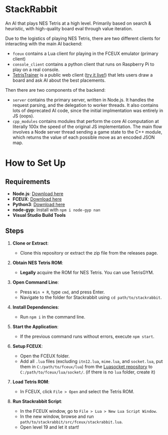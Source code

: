 # StackRabbit

An AI that plays NES Tetris at a high level. Primarily based on search & heuristic, with high-quality board eval through value iteration.

Due to the logistics of playing NES Tetris, there are two different clients for interacting with the main AI backend:

- `fceux` contains a Lua client for playing in the FCEUX emulator (primary client)
-  `console_client` contains a python client that runs on Raspberry Pi to play on a real console.
- [TetrisTrainer](https://github.com/GregoryCannon/TetrisTrainer) is a public web client ([try it live!](https://gregorycannon.github.io/TetrisTrainer)) that lets users draw a board and ask AI about the best placements.


Then there are two components of the backend:

- `server` contains the primary server, written in Node.js. It handles the request parsing, and the delegation to worker threads. It also contains lots of deprecated AI code, since the initial implmentation was entirely in JS (oops).
- `cpp_modules` contains modules that perform the core AI computation at literally 100x the speed of the original JS implementation. The main flow involves a Node server thread sending a game state to the C++ module, which returns the value of each possible move as an encoded JSON map.


# How to Set Up

## Requirements

- **Node.js**: [Download here](https://nodejs.org)
- **FCEUX**: [Download here](https://fceux.com)
- **Python3**: [Download here](https://python.org)
- **node-gyp**: Install with `npm i node-gyp nan`
- **Visual Studio Build Tools**

## Steps

1. **Clone or Extract**:
   - Clone this repository or extract the zip file from the releases page.

2. **Obtain NES Tetris ROM**:
   - **Legally** acquire the ROM for NES Tetris. You can use TetrisGYM.

3. **Open Command Line**:
   - Press `Win + R`, type `cmd`, and press Enter.
   - Navigate to the folder for Stackrabbit using `cd path/to/stackrabbit`.

4. **Install Dependencies**:
   - Run `npm i` in the command line.

5. **Start the Application**:
   - If the previous command runs without errors, execute `npm start`.

6. **Setup FCEUX**:
   - Open the FCEUX folder.
   - Add all `.lua` files (excluding `itn12.lua`, `mime.lua`, and `socket.lua`, put them in `C:/path/to/fceux/lua`) from the [Luasocket repository](https://github.com/lunarmodules/luasocket) to `C:/path/to/fceux/lua/socket/`. (if there is no `lua` folder, create it)

7. **Load Tetris ROM**:
   - In FCEUX, click `File > Open` and select the Tetris ROM.

8. **Run Stackrabbit Script**:
   - In the FCEUX window, go to `File > Lua > New Lua Script Window`.
   - In the new window, browse and run `path/to/stackrabbit/src/fceux/stackrabbit.lua`.
   - Open level 19 and let it start!
